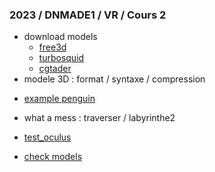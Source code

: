 ### 2023 / DNMADE1 / VR / Cours 2

* download models
    * [free3d](https://free3d.com/)
    * [turbosquid](https://auth.turbosquid.com/?locale=fr)
    * [cgtader](https://www.cgtrader.com/3d-models)
* modele 3D : format / syntaxe / compression
<!-- https://www.cgtrader.com/items/891263/download-page -->
<!-- how to pack blender files : https://www.youtube.com/watch?v=SqwEGDIPTY8 -->
* [example penguin](https://free3d.com/3d-model/emperor-penguin-601811.html)
* what a mess : traverser / labyrinthe2
* [test_oculus](./tests/oculus_buttons.html)

* [check models](https://www.creators3d.com/online-viewer)
